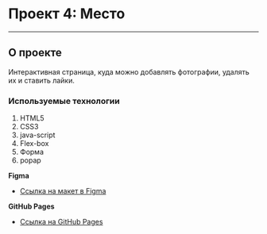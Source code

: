 # Проект 4: Место
--------------------------------------------------------------

## О проекте

Интерактивная страница, куда можно добавлять фотографии, удалять их и ставить лайки.

### Используемые технологии

1. HTML5
2. CSS3
3. java-script
4. Flex-box
5. Форма
6. popap

**Figma**

* [Ссылка на макет в Figma](https://www.figma.com/file/StZjf8HnoeLdiXS7dYrLAh/JavaScript.-Sprint-4)

**GitHub Pages**

* [Ссылка на GitHub Pages](https://petr-abakumow.github.io/Portfolio/)

